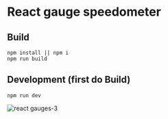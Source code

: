 # React gauge speedometer

## Build

    npm install || npm i
    npm run build


## Development (first do Build)

    npm run dev

![react gauges-3](https://cloud.githubusercontent.com/assets/2760408/9699128/e4bdaef4-53de-11e5-8d0d-881369726c25.jpg)

